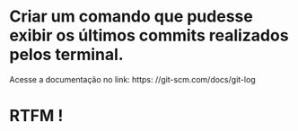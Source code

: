 # Criar um comando que pudesse exibir os últimos commits realizados pelos terminal.

Acesse a documentação no link: https: //git-scm.com/docs/git-log 

# RTFM !
